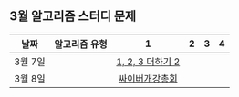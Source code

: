 ## 3월 알고리즘 스터디 문제

|  날짜   | 알고리즘 유형 |                             1                             |  2  |  3  |  4  |
| :-----: | :-----------: | :-------------------------------------------------------: | :-: | :-: | :-: |
| 3월 7일 |               | [1, 2, 3 더하기 2](https://www.acmicpc.net/problem/12101) |     |     |     |
| 3월 8일 |               |  [싸이버개강총회](https://www.acmicpc.net/problem/19583)  |     |     |     |
